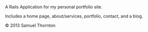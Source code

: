 A Rails Application for my personal portfolio site.

Includes a home page, about/services, portfolio, contact, and a blog.

© 2013 Samuel Thornton